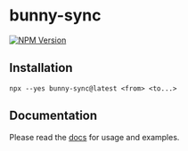 # bunny-sync

[![NPM Version](https://img.shields.io/npm/v/bunny-sync?color=blue)](https://www.npmjs.com/package/bunny-sync)

## Installation

```
npx --yes bunny-sync@latest <from> <to...>
```

## Documentation

Please read the [docs](https://bunny-launcher.net/bunny-sync/getting-started/) for usage and examples.

